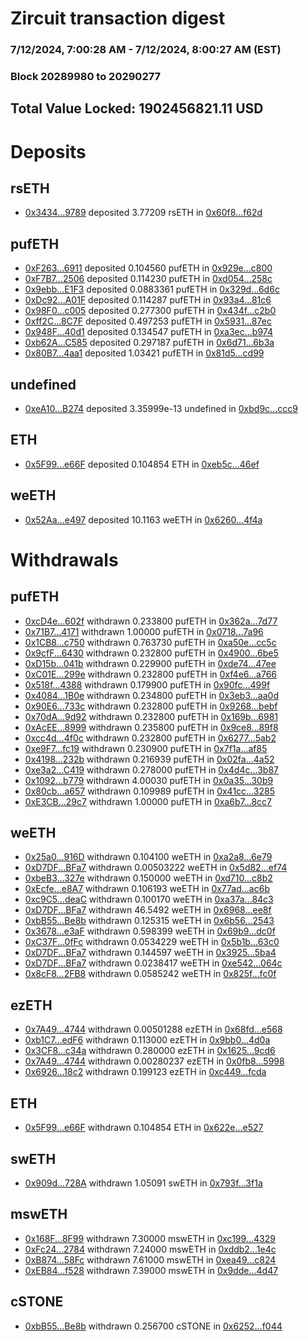 # Zircuit transaction digest
### 7/12/2024, 7:00:28 AM - 7/12/2024, 8:00:27 AM (EST)
### Block 20289980 to 20290277

## Total Value Locked: 1902456821.11 USD

# Deposits
## rsETH
- [0x3434...9789](https://etherscan.io/address/0x34349c5569e7B846c3558961552D2202760A9789) deposited 3.77209 rsETH in [0x60f8...f62d](https://etherscan.io/tx/0x34349c5569e7B846c3558961552D2202760A9789)
## pufETH
- [0xF263...6911](https://etherscan.io/address/0xF263d5BD6D7f1bCD05C464e5bcF8F0200e906911) deposited 0.104560 pufETH in [0x929e...c800](https://etherscan.io/tx/0xF263d5BD6D7f1bCD05C464e5bcF8F0200e906911)
- [0xF7B7...2506](https://etherscan.io/address/0xF7B73078f8432f548ee5B072547cd15914302506) deposited 0.114230 pufETH in [0xd054...258c](https://etherscan.io/tx/0xF7B73078f8432f548ee5B072547cd15914302506)
- [0x9ebb...E1F3](https://etherscan.io/address/0x9ebbF1A816CD91475ee607E9328C7aC1f7b5E1F3) deposited 0.0883361 pufETH in [0x329d...6d6c](https://etherscan.io/tx/0x9ebbF1A816CD91475ee607E9328C7aC1f7b5E1F3)
- [0xDc92...A01F](https://etherscan.io/address/0xDc922DFb9Cc6F8E90263050E845728057926A01F) deposited 0.114287 pufETH in [0x93a4...81c6](https://etherscan.io/tx/0xDc922DFb9Cc6F8E90263050E845728057926A01F)
- [0x98F0...c005](https://etherscan.io/address/0x98F0eC9C467b1D3f0cC198146D2779DbE419c005) deposited 0.277300 pufETH in [0x434f...c2b0](https://etherscan.io/tx/0x98F0eC9C467b1D3f0cC198146D2779DbE419c005)
- [0xff2C...8C7F](https://etherscan.io/address/0xff2C6959De7CBbBeDB2A226CeE8e89690cec8C7F) deposited 0.497253 pufETH in [0x5931...87ec](https://etherscan.io/tx/0xff2C6959De7CBbBeDB2A226CeE8e89690cec8C7F)
- [0x948F...40d1](https://etherscan.io/address/0x948F0B1646B67656b3EBf1a33F1CA333344140d1) deposited 0.134547 pufETH in [0xa3ec...b974](https://etherscan.io/tx/0x948F0B1646B67656b3EBf1a33F1CA333344140d1)
- [0xb62A...C585](https://etherscan.io/address/0xb62AB7c94CbfC0A566e7288a39C1B49ea119C585) deposited 0.297187 pufETH in [0x6d71...6b3a](https://etherscan.io/tx/0xb62AB7c94CbfC0A566e7288a39C1B49ea119C585)
- [0x80B7...4aa1](https://etherscan.io/address/0x80B7666dc78ffb3844404e3429Fb6D1B7dF34aa1) deposited 1.03421 pufETH in [0x81d5...cd99](https://etherscan.io/tx/0x80B7666dc78ffb3844404e3429Fb6D1B7dF34aa1)
## undefined
- [0xeA10...B274](https://etherscan.io/address/0xeA10beBF62Ad868617FbEeA955A973f08fE7B274) deposited 3.35999e-13 undefined in [0xbd9c...ccc9](https://etherscan.io/tx/0xeA10beBF62Ad868617FbEeA955A973f08fE7B274)
## ETH
- [0x5F99...e66F](https://etherscan.io/address/0x5F994A6468B8309eE4Dacf5184920A2857e4e66F) deposited 0.104854 ETH in [0xeb5c...46ef](https://etherscan.io/tx/0x5F994A6468B8309eE4Dacf5184920A2857e4e66F)
## weETH
- [0x52Aa...e497](https://etherscan.io/address/0x52Aa899454998Be5b000Ad077a46Bbe360F4e497) deposited 10.1163 weETH in [0x6260...4f4a](https://etherscan.io/tx/0x52Aa899454998Be5b000Ad077a46Bbe360F4e497)
# Withdrawals
## pufETH
- [0xcD4e...602f](https://etherscan.io/address/0xcD4ed0AF367E2de59600877cB651Ee247CAa602f) withdrawn 0.233800 pufETH in [0x362a...7d77](https://etherscan.io/tx/0xcD4ed0AF367E2de59600877cB651Ee247CAa602f)
- [0x71B7...4171](https://etherscan.io/address/0x71B70232BA6228E2E378CcE858C54cb01fd04171) withdrawn 1.00000 pufETH in [0x0718...7a96](https://etherscan.io/tx/0x71B70232BA6228E2E378CcE858C54cb01fd04171)
- [0x1CB8...c750](https://etherscan.io/address/0x1CB859Dd98150488B6191E0145716B3A6EE9c750) withdrawn 0.763730 pufETH in [0xa50e...cc5c](https://etherscan.io/tx/0x1CB859Dd98150488B6191E0145716B3A6EE9c750)
- [0x9cfF...6430](https://etherscan.io/address/0x9cfFce4Ab442796e52ba6Ac992877e461ff56430) withdrawn 0.232800 pufETH in [0x4900...6be5](https://etherscan.io/tx/0x9cfFce4Ab442796e52ba6Ac992877e461ff56430)
- [0xD15b...041b](https://etherscan.io/address/0xD15b138279766b7B325343E320E881ffC9D9041b) withdrawn 0.229900 pufETH in [0xde74...47ee](https://etherscan.io/tx/0xD15b138279766b7B325343E320E881ffC9D9041b)
- [0xC01E...299e](https://etherscan.io/address/0xC01E526Ba7500B2151EB15327aB27cEa5a69299e) withdrawn 0.232800 pufETH in [0xf4e6...a766](https://etherscan.io/tx/0xC01E526Ba7500B2151EB15327aB27cEa5a69299e)
- [0x518f...4388](https://etherscan.io/address/0x518f39Ac2C11A95E69eC3d62F41645fFBa9e4388) withdrawn 0.179900 pufETH in [0x90fc...499f](https://etherscan.io/tx/0x518f39Ac2C11A95E69eC3d62F41645fFBa9e4388)
- [0x4084...1B0e](https://etherscan.io/address/0x408476BC4c591E0073650634D64C7C5900dD1B0e) withdrawn 0.234800 pufETH in [0x3eb3...aa0d](https://etherscan.io/tx/0x408476BC4c591E0073650634D64C7C5900dD1B0e)
- [0x90E6...733c](https://etherscan.io/address/0x90E65F437fD326c3E93d9ef2bc6cAe6919cf733c) withdrawn 0.232800 pufETH in [0x9268...bebf](https://etherscan.io/tx/0x90E65F437fD326c3E93d9ef2bc6cAe6919cf733c)
- [0x70dA...9d92](https://etherscan.io/address/0x70dA7905E9644793EdED08444A8b4a1489539d92) withdrawn 0.232800 pufETH in [0x169b...6981](https://etherscan.io/tx/0x70dA7905E9644793EdED08444A8b4a1489539d92)
- [0xAcEE...8999](https://etherscan.io/address/0xAcEE6dA7F7dc8C6189C763a9AC684Fe3e3f78999) withdrawn 0.235800 pufETH in [0x9ce8...89f8](https://etherscan.io/tx/0xAcEE6dA7F7dc8C6189C763a9AC684Fe3e3f78999)
- [0xcc4d...4f0c](https://etherscan.io/address/0xcc4dcebf79954D76b03aAa4f4e088F47bBE14f0c) withdrawn 0.232800 pufETH in [0x6277...5ab2](https://etherscan.io/tx/0xcc4dcebf79954D76b03aAa4f4e088F47bBE14f0c)
- [0xe9F7...fc19](https://etherscan.io/address/0xe9F7Fb27201Cdb85dcF1629D21E5721deEB3fc19) withdrawn 0.230900 pufETH in [0x7f1a...af85](https://etherscan.io/tx/0xe9F7Fb27201Cdb85dcF1629D21E5721deEB3fc19)
- [0x4198...232b](https://etherscan.io/address/0x4198F9a9E6e4341A73917B760D20B753d5b4232b) withdrawn 0.216939 pufETH in [0x02fa...4a52](https://etherscan.io/tx/0x4198F9a9E6e4341A73917B760D20B753d5b4232b)
- [0xe3a2...C419](https://etherscan.io/address/0xe3a2A53E6BC71Bc5Ec34313b5aa783F4733bC419) withdrawn 0.278000 pufETH in [0x4d4c...3b87](https://etherscan.io/tx/0xe3a2A53E6BC71Bc5Ec34313b5aa783F4733bC419)
- [0x1092...b779](https://etherscan.io/address/0x1092344BD96F351a00D07e75fa4974076342b779) withdrawn 4.00030 pufETH in [0x0a35...30b9](https://etherscan.io/tx/0x1092344BD96F351a00D07e75fa4974076342b779)
- [0x80cb...a657](https://etherscan.io/address/0x80cb3DD15990Af336a5c442B20060F6D9E7ca657) withdrawn 0.109989 pufETH in [0x41cc...3285](https://etherscan.io/tx/0x80cb3DD15990Af336a5c442B20060F6D9E7ca657)
- [0xE3CB...29c7](https://etherscan.io/address/0xE3CB44d6D165225053F3625f13f9A729646929c7) withdrawn 1.00000 pufETH in [0xa6b7...8cc7](https://etherscan.io/tx/0xE3CB44d6D165225053F3625f13f9A729646929c7)
## weETH
- [0x25a0...916D](https://etherscan.io/address/0x25a0E0971bB44cd668BA27e974982dDFDB7f916D) withdrawn 0.104100 weETH in [0xa2a8...6e79](https://etherscan.io/tx/0x25a0E0971bB44cd668BA27e974982dDFDB7f916D)
- [0xD7DF...BFa7](https://etherscan.io/address/0xD7DF7E085214743530afF339aFC420c7c720BFa7) withdrawn 0.00503222 weETH in [0x5d82...ef74](https://etherscan.io/tx/0xD7DF7E085214743530afF339aFC420c7c720BFa7)
- [0xbeB3...327e](https://etherscan.io/address/0xbeB3e4AFA46BB1552476995a8F4992a1F79E327e) withdrawn 0.150000 weETH in [0xd710...c8b2](https://etherscan.io/tx/0xbeB3e4AFA46BB1552476995a8F4992a1F79E327e)
- [0xEcfe...e8A7](https://etherscan.io/address/0xEcfe5DAAa2C9D1d6F90dFDE9998Aff40Dd21e8A7) withdrawn 0.106193 weETH in [0x77ad...ac6b](https://etherscan.io/tx/0xEcfe5DAAa2C9D1d6F90dFDE9998Aff40Dd21e8A7)
- [0xc9C5...deaC](https://etherscan.io/address/0xc9C56009DD643c2e6567E83F75A69C8Cc29AdeaC) withdrawn 0.100170 weETH in [0xa37a...84c3](https://etherscan.io/tx/0xc9C56009DD643c2e6567E83F75A69C8Cc29AdeaC)
- [0xD7DF...BFa7](https://etherscan.io/address/0xD7DF7E085214743530afF339aFC420c7c720BFa7) withdrawn 46.5492 weETH in [0x6968...ee8f](https://etherscan.io/tx/0xD7DF7E085214743530afF339aFC420c7c720BFa7)
- [0xbB55...Be8b](https://etherscan.io/address/0xbB5547f8B2Cc4FF8d22Fc5da655B97E8281aBe8b) withdrawn 0.125315 weETH in [0x6b56...2543](https://etherscan.io/tx/0xbB5547f8B2Cc4FF8d22Fc5da655B97E8281aBe8b)
- [0x3678...e3aF](https://etherscan.io/address/0x3678DAEe67091bfa8bb282C75F6BF45d8EC1e3aF) withdrawn 0.598399 weETH in [0x69b9...dc0f](https://etherscan.io/tx/0x3678DAEe67091bfa8bb282C75F6BF45d8EC1e3aF)
- [0xC37F...0fFc](https://etherscan.io/address/0xC37FB50De4DFcBF9386f2898B81bAB0515c90fFc) withdrawn 0.0534229 weETH in [0x5b1b...63c0](https://etherscan.io/tx/0xC37FB50De4DFcBF9386f2898B81bAB0515c90fFc)
- [0xD7DF...BFa7](https://etherscan.io/address/0xD7DF7E085214743530afF339aFC420c7c720BFa7) withdrawn 0.144597 weETH in [0x3925...5ba4](https://etherscan.io/tx/0xD7DF7E085214743530afF339aFC420c7c720BFa7)
- [0xD7DF...BFa7](https://etherscan.io/address/0xD7DF7E085214743530afF339aFC420c7c720BFa7) withdrawn 0.0238417 weETH in [0xe542...064c](https://etherscan.io/tx/0xD7DF7E085214743530afF339aFC420c7c720BFa7)
- [0x8cF8...2FB8](https://etherscan.io/address/0x8cF84480Bf13Fa1F7EF264aAe5784852A52E2FB8) withdrawn 0.0585242 weETH in [0x825f...fc0f](https://etherscan.io/tx/0x8cF84480Bf13Fa1F7EF264aAe5784852A52E2FB8)
## ezETH
- [0x7A49...4744](https://etherscan.io/address/0x7A493Be5c2ce014cD049Bf178a1ac0Db1B434744) withdrawn 0.00501288 ezETH in [0x68fd...e568](https://etherscan.io/tx/0x7A493Be5c2ce014cD049Bf178a1ac0Db1B434744)
- [0xb1C7...edF6](https://etherscan.io/address/0xb1C7b2d7Fc7070EBbFF152cbcA0861799D55edF6) withdrawn 0.113000 ezETH in [0x9bb0...4d0a](https://etherscan.io/tx/0xb1C7b2d7Fc7070EBbFF152cbcA0861799D55edF6)
- [0x3CF8...c34a](https://etherscan.io/address/0x3CF827D8D1E583C5CB02E5031219d98B2C88c34a) withdrawn 0.280000 ezETH in [0x1625...9cd6](https://etherscan.io/tx/0x3CF827D8D1E583C5CB02E5031219d98B2C88c34a)
- [0x7A49...4744](https://etherscan.io/address/0x7A493Be5c2ce014cD049Bf178a1ac0Db1B434744) withdrawn 0.00280237 ezETH in [0x0fb8...5998](https://etherscan.io/tx/0x7A493Be5c2ce014cD049Bf178a1ac0Db1B434744)
- [0x6926...18c2](https://etherscan.io/address/0x692630081999797F1fF39e07Ee1374a55CEF18c2) withdrawn 0.199123 ezETH in [0xc449...fcda](https://etherscan.io/tx/0x692630081999797F1fF39e07Ee1374a55CEF18c2)
## ETH
- [0x5F99...e66F](https://etherscan.io/address/0x5F994A6468B8309eE4Dacf5184920A2857e4e66F) withdrawn 0.104854 ETH in [0x622e...e527](https://etherscan.io/tx/0x5F994A6468B8309eE4Dacf5184920A2857e4e66F)
## swETH
- [0x909d...728A](https://etherscan.io/address/0x909d80adFD0da1Be9600775d091659873DA0728A) withdrawn 1.05091 swETH in [0x793f...3f1a](https://etherscan.io/tx/0x909d80adFD0da1Be9600775d091659873DA0728A)
## mswETH
- [0x168F...8F99](https://etherscan.io/address/0x168F434332B41BdB5f4aF54a60f8E947dc978F99) withdrawn 7.30000 mswETH in [0xc199...4329](https://etherscan.io/tx/0x168F434332B41BdB5f4aF54a60f8E947dc978F99)
- [0xFc24...2784](https://etherscan.io/address/0xFc24d4A690ed20bF46496b03968e3676c4Ec2784) withdrawn 7.24000 mswETH in [0xddb2...1e4c](https://etherscan.io/tx/0xFc24d4A690ed20bF46496b03968e3676c4Ec2784)
- [0xB874...58Fc](https://etherscan.io/address/0xB874Ac9e00163692e4C992debfd465D041AE58Fc) withdrawn 7.61000 mswETH in [0xea49...c824](https://etherscan.io/tx/0xB874Ac9e00163692e4C992debfd465D041AE58Fc)
- [0xEB84...f528](https://etherscan.io/address/0xEB84DC810a1D06AA239DEb9C46Ea007265CEf528) withdrawn 7.39000 mswETH in [0x9dde...4d47](https://etherscan.io/tx/0xEB84DC810a1D06AA239DEb9C46Ea007265CEf528)
## cSTONE
- [0xbB55...Be8b](https://etherscan.io/address/0xbB5547f8B2Cc4FF8d22Fc5da655B97E8281aBe8b) withdrawn 0.256700 cSTONE in [0x6252...f044](https://etherscan.io/tx/0xbB5547f8B2Cc4FF8d22Fc5da655B97E8281aBe8b)

